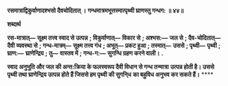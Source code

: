 **रसमात्राद्विकुर्वाणादश्भसो दैवचोदितात् ।** **गन्धमात्रमभूत्तस्मात्पृथ्वी घ्राणस्तु गन्धग: ॥ ४४॥** 

**शब्दार्थ** 

**रस-मात्रात्—** **सूक्ष्म तत्त्व स्वाद से उत्पन्न** **; विकुर्वाणात्—** **विकार से** **; अश्भस:—** **जल से** **; दैव-चोदितात्—** **दैवी** **व्यवस्था से** **; गन्ध-मात्रम्—** **सूक्ष्म तत्त्व गंध** **; अभूत्—** **प्रकट हुआ** **; तस्मात्—** **उससे** **; पृथ्वी—** **पृथ्वी** **; घ्राण:—** **घ्राणेन्द्रिय** **; तु—** **वास्तव में** **; गन्ध-ग:—** **सुगन्धि ग्रहण करने वाली।** **.** 

**स्वाद अनुभूति और जल की अन्त:क्रिया के फलस्वरूप दैवी विधान से गन्ध तन्मात्रा** **उत्पन्न होती है। उससे पृथ्वी तथा घ्राणेन्द्रिय उत्पन्न होते हैं जिससे हम पृथ्वी की सुगनि्ध** **का बहुविध अनुभव कर सकते हैं।** **** 